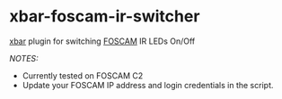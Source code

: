 # xbar-foscam-ir-switcher
[xbar](xbarapp.com) plugin for switching [FOSCAM](https://www.foscam.com/) IR LEDs On/Off

*NOTES:*

- Currently tested on FOSCAM C2
- Update your FOSCAM IP address and login credentials in the script.
